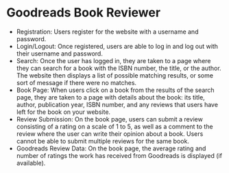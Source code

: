 # Goodreads Book Reviewer

* Registration: Users register for the website with a username and password.
* Login/Logout: Once registered, users are able to log in and log out with their username and password.
* Search: Once the user has logged in, they are taken to a page where they can search for a book with the ISBN number, the title, or the author. The website then displays a list of possible matching results, or some sort of message if there were no matches.
* Book Page: When users click on a book from the results of the search page, they are taken to a page with details about the book: its title, author, publication year, ISBN number, and any reviews that users have left for the book on your website.
* Review Submission: On the book page, users can submit a review consisting of a rating on a scale of 1 to 5, as well as a comment to the review where the user can write their opinion about a book. Users cannot be able to submit multiple reviews for the same book.
* Goodreads Review Data: On the book page, the average rating and number of ratings the work has received from Goodreads is displayed (if available).
